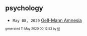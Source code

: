 ## psychology

* <code>May 08, 2020</code> [Gell-Mann Amnesia](2020-05-08T09-08-00-gell-mann-amnesia.md)

<sup><sub>generated 11 May 2020 00:12:53 by <a href='https://github.com/senorprogrammer/til'>til</a></sub></sup>

